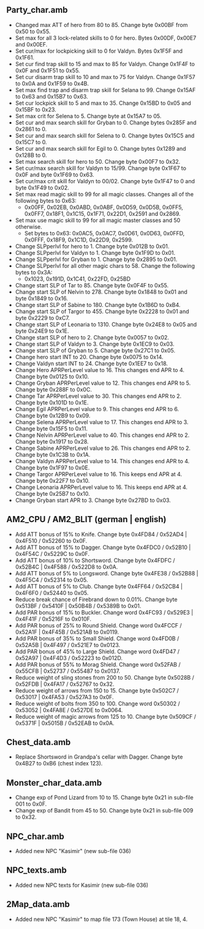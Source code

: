 ## Party_char.amb

- Changed max ATT of hero from 80 to 85. Change byte 0x00BF from 0x50 to 0x55.
- Set max for all 3 lock-related skills to 0 for hero. Bytes 0x00DF, 0x00E7 and 0x00EF.
- Set cur/max for lockpicking skill to 0 for Valdyn. Bytes 0x1F5F and 0x1F61.
- Set cur find trap skill to 15 and max to 85 for Valdyn. Change 0x1F4F to 0x0F and 0x1F51 to 0x55.
- Set cur disarm trap skill to 10 and max to 75 for Valdyn. Change 0x1F57 to 0x0A and 0x1F59 to 0x4B.
- Set max find trap and disarm trap skill for Selana to 99. Change 0x15AF to 0x63 and 0x15B7 to 0x63.
- Set cur lockpick skill to 5 and max to 35. Change 0x15BD to 0x05 and 0x15BF to 0x23.
- Set max crit for Selena to 5. Change byte at 0x15A7 to 05.
- Set cur and max search skill for Gryban to 0. Change bytes 0x285F and 0x2861 to 0.
- Set cur and max search skill for Selena to 0. Change bytes 0x15C5 and 0x15C7 to 0.
- Set cur and max search skill for Egil to 0. Change bytes 0x1289 and 0x128B to 0.
- Set max search skill for hero to 50. Change byte 0x00F7 to 0x32.
- Set cur/max search skill for Valdyn to 15/99. Change byte 0x1F67 to 0x0F and byte 0x1F69 to 0x63.
- Set cur/max crit skill for Valdyn to 00/02. Change byte 0x1F47 to 0 and byte 0x1F49 to 0x02.
- Set max read magic skill to 99 for all magic classes. Changes all of the following bytes to 0x63:
    - 0x00FF, 0x02EB, 0x0ABD, 0x0ABF, 0x0D59, 0x0D5B, 0x0FF5, 0x0FF7, 0x18F1, 0x1C15, 0x1F71, 0x22D1, 0x2591 and 0x2869.
- Set max use magic skill to 99 for all magic master classes and 50 otherwise.
    - Set bytes to 0x63: 0x0AC5, 0x0AC7, 0x0D61, 0x0D63, 0x0FFD, 0x0FFF, 0x18F9, 0x1C1D, 0x22D9, 0x2599.
- Change SLPperlvl for hero to 1. Change byte 0x012B to 0x01.
- Change SLPperlvl for Valdyn to 1. Change byte 0x1F9D to 0x01.
- Change SLPperlvl for Gryban to 1. Change byte 0x2895 to 0x01.
- Change SLPperlvl for all other magic chars to 58. Change the following bytes to 0x3A:
    - 0x1023, 0x191D, 0x1C41, 0x22FD, 0x25BD
- Change start SLP of Tar to 85. Change byte 0x0F4F to 0x55.
- Change start SLP of Nelvin to 278. Change byte 0x1848 to 0x01 and byte 0x1849 to 0x16.
- Change start SLP of Sabine to 180. Change byte 0x1B6D to 0xB4.
- Change start SLP of Targor to 455. Change byte 0x2228 to 0x01 and byte 0x2229 to 0xC7.
- Change start SLP of Leonaria to 1310. Change byte 0x24E8 to 0x05 and byte 0x24E9 to 0x1E.
- Change start SLP of hero to 2. Change byte 0x0057 to 0x02.
- Change start SLP of Valdyn to 3. Change byte 0x1EC9 to 0x03.
- Change start SLP of Gryban to 5. Change byte 0x27C1 to 0x05.
- Change hero start INT to 20. Change byte 0x0075 to 0x14.
- Change Valdyn start INT to 24. Change byte 0x1EE7 to 0x18.
- Change Hero APRPerLevel value to 16. This changes end APR to 4. Change byte 0x0125 to 0x10.
- Change Gryban APRPerLevel value to 12. This changes end APR to 5. Change byte 0x288F to 0x0C.
- Change Tar APRPerLevel value to 30. This changes end APR to 2. Change byte 0x101D to 0x1E.
- Change Egil APRPerLevel value to 9. This changes end APR to 6. Change byte 0x12B9 to 0x09.
- Change Selena APRPerLevel value to 17. This changes end APR to 3. Change byte 0x15F5 to 0x11.
- Change Nelvin APRPerLevel value to 40. This changes end APR to 2. Change byte 0x1917 to 0x28.
- Change Sabine APRPerLevel value to 26. This changes end APR to 2. Change byte 0x1C3B to 0x1A.
- Change Valdyn APRPerLevel value to 14. This changes end APR to 4. Change byte 0x1F97 to 0x0E.
- Change Targor APRPerLevel value to 16. This keeps end APR at 4. Change byte 0x22F7 to 0x10.
- Change Leonaria APRPerLevel value to 16. This keeps end APR at 4. Change byte 0x25B7 to 0x10.
- Change Gryban start APR to 3. Change byte 0x27BD to 0x03.

## AM2_CPU / AM2_BLIT (german | english)

- Add ATT bonus of 15% to Knife. Change byte 0x4FD84 / 0x52AD4 | 0x4F510 / 0x52260 to 0x0F.
- Add ATT bonus of 15% to Dagger. Change byte 0x4FDC0 / 0x52B10 | 0x4F54C / 0x5229C to 0x0F.
- Add ATT bonus of 10% to Shortsword. Change byte 0x4FDFC / 0x52B4C | 0x4F588 / 0x522D8 to 0x0A.
- Add ATT bonus of 5% to Longsword. Change byte 0x4FE38 / 0x52B88 | 0x4F5C4 / 0x52314 to 0x05.
- Add ATT bonus of 5% to Club. Change byte 0x4FF64 / 0x52CB4 | 0x4F6F0 / 0x52440 to 0x05.
- Reduce break chance of Firebrand down to 0.01%. Change byte 0x513BF / 0x5410F | 0x50B4B / 0x5389B to 0x01.
- Add PAR bonus of 15% to Buckler. Change word 0x4FC93 / 0x529E3 | 0x4F41F / 0x5216F to 0x010F.
- Add PAR bonus of 25% to Round Shield. Change word 0x4FCCF / 0x52A1F | 0x4F45B / 0x521AB to 0x0119.
- Add PAR bonus of 35% to Small Shield. Change word 0x4FD0B / 0x52A5B | 0x4F497 / 0x521E7 to 0x0123.
- Add PAR bonus of 45% to Large Shield. Change word 0x4FD47 / 0x52A97 | 0x4F4D3 / 0x52223 to 0x012D.
- Add PAR bonus of 55% to Morag Shield. Change word 0x52FAB / 0x55CFB | 0x52737 / 0x55487 to 0x0137.
- Reduce weight of sling stones from 200 to 50. Change byte 0x5028B / 0x52FDB | 0x4FA17 / 0x52767 to 0x32.
- Reduce weight of arrows from 150 to 15. Change byte 0x502C7 / 0x53017 | 0x4FA53 / 0x527A3 to 0x0F.
- Reduce weight of bolts from 350 to 100. Change word 0x50302 / 0x53052 | 0x4FA8E / 0x527DE to 0x0064.
- Reduce weight of magic arrows from 125 to 10. Change byte 0x509CF / 0x5371F | 0x5015B / 0x52EAB to 0x0A.

## Chest_data.amb

- Replace Shortsword in Grandpa's cellar with Dagger. Change byte 0x4B27 to 0xB6 (chest index 123).


## Monster_char_data.amb

- Change exp of Pond Lizard from 10 to 15. Change byte 0x21 in sub-file 001 to 0x0F.
- Change exp of Bandit from 45 to 50. Change byte 0x21 in sub-file 009 to 0x32.


## NPC_char.amb

- Added new NPC "Kasimir" (new sub-file 036)


## NPC_texts.amb

- Added new NPC texts for Kasimir (new sub-file 036)


## 2Map_data.amb

- Added new NPC "Kasimir" to map file 173 (Town House) at tile 18, 4.
